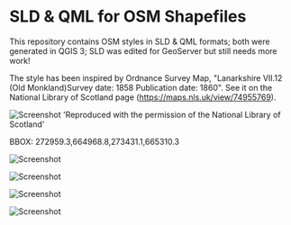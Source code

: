 
# SLD & QML for OSM Shapefiles

This repository contains OSM styles in SLD & QML formats; both were generated in QGIS 3; SLD was edited for GeoServer but still needs more work!

The style has been inspired by Ordnance Survey Map, "Lanarkshire VII.12 (Old Monkland)Survey date: 1858   Publication date: 1860". See it on the National Library of Scotland page (https://maps.nls.uk/view/74955769).

![Screenshot](https://github.com/popelnuh/osm-sld/blob/master/osm-screenshots/osm-os.PNG)
'Reproduced with the permission of the National Library of Scotland'

BBOX: 272959.3,664968.8,273431.1,665310.3


![Screenshot](https://github.com/popelnuh/osm-sld/blob/master/osm-screenshots/1.PNG)

![Screenshot](https://github.com/popelnuh/osm-sld/blob/master/osm-screenshots/1-2700.PNG)

![Screenshot](https://github.com/popelnuh/osm-sld/blob/master/osm-screenshots/osm-2.PNG)

![Screenshot](https://github.com/popelnuh/osm-sld/blob/master/osm-screenshots/1-2800000.PNG)
